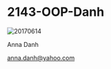 # 2143-OOP-Danh

![20170614](https://user-images.githubusercontent.com/35544921/35119195-caf16788-fc59-11e7-83ec-8392008b40ae.jpg)

Anna Danh

anna.danh@yahoo.com
